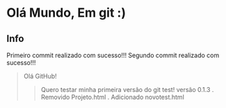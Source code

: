 # Olá Mundo, Em git :)

## Info
Primeiro commit realizado com sucesso!!!
Segundo commit realizado com sucesso!!!
 > Olá GitHub!
 >> Quero testar minha primeira versão do git test!
 >> versão 0.1.3
 >> . Removido Projeto.html
 >> . Adicionado novotest.html